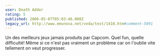 ```yaml
---
user: Death Adder
rating: 5
published: 2006-05-07T05:03:46.000Z
legacy_url: http://www.emunova.net/veda/test/1410.htm#comment-5091
---
```

Un des meilleurs jeux jamais produits par Capcom. Quel fun, quelle difficulté! Même si ce n'est pas vraiment un problème car on l'oublie vite tellement on veut progresser.